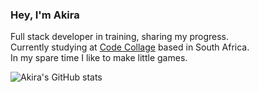 ### Hey, I'm Akira

Full stack developer in training, sharing my progress. <br/>
Currently studying at [Code Collage](https://codecollege.co.za/) based in South Africa. <br/>
In my spare time I like to make little games.<br/>

<!-- Github stats from https://github.com/anuraghazra/github-readme-stats -->
![Akira's GitHub stats](https://github-readme-stats.vercel.app/api?username=KhaoticNeutral&show_icons=true&theme=tokyonight)
